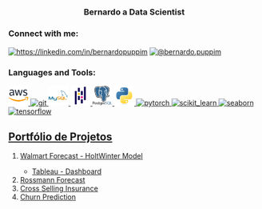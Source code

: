 <h3 align="center">Bernardo a Data Scientist</h3>

<h3 align="left">Connect with me:</h3>
<p align="left">
<a href="https://linkedin.com/in/bernardopuppim" target="blank"><img align="center" src="https://raw.githubusercontent.com/rahuldkjain/github-profile-readme-generator/master/src/images/icons/Social/linked-in-alt.svg" alt="https://linkedin.com/in/bernardopuppim" height="30" width="40" /></a>
<a href="https://medium.com/@bernardo.puppim" target="blank"><img align="center" src="https://raw.githubusercontent.com/rahuldkjain/github-profile-readme-generator/master/src/images/icons/Social/medium.svg" alt="@bernardo.puppim" height="30" width="40" /></a>
</p>

<h3 align="left">Languages and Tools:</h3>
<p align="left"> <a href="https://aws.amazon.com" target="_blank" rel="noreferrer"> <img src="https://raw.githubusercontent.com/devicons/devicon/master/icons/amazonwebservices/amazonwebservices-original-wordmark.svg" alt="aws" width="40" height="40"/> </a> <a href="https://git-scm.com/" target="_blank" rel="noreferrer"> <img src="https://www.vectorlogo.zone/logos/git-scm/git-scm-icon.svg" alt="git" width="40" height="40"/> </a> <a href="https://www.mysql.com/" target="_blank" rel="noreferrer"> <img src="https://raw.githubusercontent.com/devicons/devicon/master/icons/mysql/mysql-original-wordmark.svg" alt="mysql" width="40" height="40"/> </a> <a href="https://pandas.pydata.org/" target="_blank" rel="noreferrer"> <img src="https://raw.githubusercontent.com/devicons/devicon/2ae2a900d2f041da66e950e4d48052658d850630/icons/pandas/pandas-original.svg" alt="pandas" width="40" height="40"/> </a> <a href="https://www.postgresql.org" target="_blank" rel="noreferrer"> <img src="https://raw.githubusercontent.com/devicons/devicon/master/icons/postgresql/postgresql-original-wordmark.svg" alt="postgresql" width="40" height="40"/> </a> <a href="https://www.python.org" target="_blank" rel="noreferrer"> <img src="https://raw.githubusercontent.com/devicons/devicon/master/icons/python/python-original.svg" alt="python" width="40" height="40"/> </a> <a href="https://pytorch.org/" target="_blank" rel="noreferrer"> <img src="https://www.vectorlogo.zone/logos/pytorch/pytorch-icon.svg" alt="pytorch" width="40" height="40"/> </a> <a href="https://scikit-learn.org/" target="_blank" rel="noreferrer"> <img src="https://upload.wikimedia.org/wikipedia/commons/0/05/Scikit_learn_logo_small.svg" alt="scikit_learn" width="40" height="40"/> </a> <a href="https://seaborn.pydata.org/" target="_blank" rel="noreferrer"> <img src="https://seaborn.pydata.org/_images/logo-mark-lightbg.svg" alt="seaborn" width="40" height="40"/> </a> <a href="https://www.tensorflow.org" target="_blank" rel="noreferrer"> <img src="https://www.vectorlogo.zone/logos/tensorflow/tensorflow-icon.svg" alt="tensorflow" width="40" height="40"/> </a> </p>


<h2><a href="https://bpuppim.github.io/my_portfolio/" target="blank"> Portfólio de Projetos</a></h2>
<ol>
  <li><a href="https://github.com/bpuppim/Walmart_HoltWinter" target="blank">Walmart Forecast - HoltWinter Model</a></li>
  <ul>
    <li><a href="https://public.tableau.com/views/Holtwinter_dashboard/Dashboard1?:language=pt-BR&:display_count=n&:origin=viz_share_link" target="blank">Tableau - Dashboard</a></li>
  </ul>
  <li><a href="https://github.com/bpuppim/Rossmann-Forecast"target="blank">Rossmann Forecast</a></li>
  <li><a href="https://github.com/bpuppim/Cross_Selling_Insurance"target="blank">Cross Selling Insurance</a></li>
  <li><a href="https://github.com/bpuppim/Churn_Prediction"   target="blank">Churn Prediction</a></li>
</ol>
<br/>  
